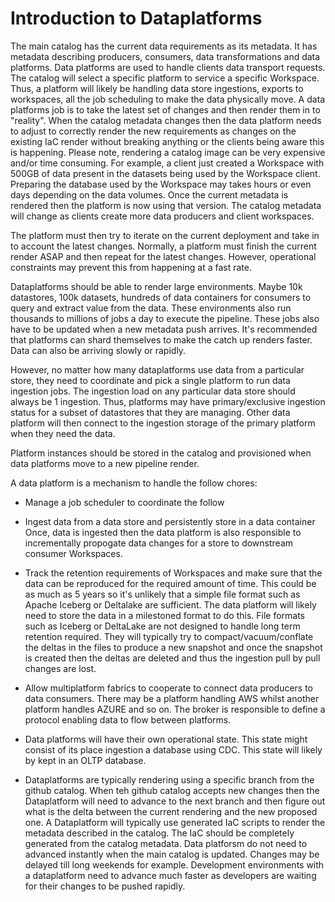 # Introduction to Dataplatforms

The main catalog has the current data requirements as its metadata. It has metadata describing producers, consumers, data transformations and data platforms. Data platforms are used to handle clients data transport requests. The catalog will select a specific platform to service a specific Workspace. Thus, a platform will likely be handling data store ingestions, exports to workspaces, all the job scheduling to make the data physically move. A data platforms job is to take the latest set of changes and then render them in to "reality". When the catalog metadata changes then the data platform needs to adjust to correctly render the new requirements as changes on the existing IaC render without breaking anything or the clients being aware this is happening. Please note, rendering a catalog image can be very expensive and/or time consuming. For example, a client just created a Workspace with 500GB of data present in the datasets being used by the Workspace client. Preparing the database used by the Workspace may takes hours or even days depending on the data volumes. Once the current metadata is rendered then the platform is now using that version. The catalog metadata will change as clients create more data producers and client workspaces.

The platform must then try to iterate on the current deployment and take in to account the latest changes. Normally, a platform must finish the current render ASAP and then repeat for the latest changes. However, operational constraints may prevent this from happening at a fast rate.

Dataplatforms should be able to render large environments. Maybe 10k datastores, 100k datasets, hundreds of data containers for consumers to query and extract value from the data. These environments also run thousands to millions of jobs a day to execute the pipeline. These jobs also have to be updated when a new metadata push arrives. It's recommended that platforms can shard themselves to make the catch up renders faster. Data can also be arriving slowly or rapidly.

However, no matter how many dataplatforms use data from a particular store, they need to coordinate and pick a single platform to run data ingestion jobs. The ingestion load on any particular data store should always be 1 ingestion. Thus, platforms may have primary/exclusive ingestion status for a subset of datastores that they are managing. Other data platform will then connect to the ingestion storage of the primary platform when they need the data.

Platform instances should be stored in the catalog and provisioned when data platforms move to a new pipeline render.

A data platform is a mechanism to handle the follow chores:

* Manage a job scheduler to coordinate the follow

* Ingest data from a data store and persistently store in a data container Once, data is ingested then the data platform is also responsible to incrementally propogate data changes for a store to downstream consumer Workspaces.

* Track the retention requirements of Workspaces and make sure that the data can be reproduced for the required amount of time. This could be as much as 5 years so it's unlikely that a simple file format such as Apache Iceberg or Deltalake are sufficient. The data platform will likely need to store the data in a milestoned format to do this. File formats such as Iceberg or DeltaLake are not designed to handle long term retention required. They will typically try to compact/vacuum/conflate the deltas in the files to produce a new snapshot and once the snapshot is created then the deltas are deleted and thus the ingestion pull by pull changes are lost.

* Allow multiplatform fabrics to cooperate to connect data producers to data consumers. There may be a platform handling AWS whilst another platform handles AZURE and so on. The broker is responsible to define a protocol enabling data to flow between platforms.

* Data platforms will have their own operational state. This state might consist of its place ingestion a database using CDC. This state will likely by kept in an OLTP database.

* Dataplatforms are typically rendering using a specific branch from the github catalog. When teh github catalog accepts new changes then the Dataplatform will need to advance to the next branch and then figure out what is the delta between the current rendering and the new proposed one. A Dataplatform will typically use generated IaC scripts to render the metadata described in the catalog. The IaC should be completely generated from the catalog metadata. Data platforsm do not need to advanced instantly when the main catalog is updated. Changes may be delayed till long weekends for example. Development environments with a dataplatform need to advance much faster as developers are waiting for their changes to be pushed rapidly.
